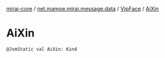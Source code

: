 [mirai-core](../../index.md) / [net.mamoe.mirai.message.data](../index.md) / [VipFace](index.md) / [AiXin](./-ai-xin.md)

# AiXin

`@JvmStatic val AiXin: Kind`